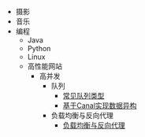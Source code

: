 - 摄影
- 音乐
- 编程
  - Java
  - Python
  - Linux
  - 高性能网站
    - 高并发
      - 队列
        - [常见队列类型](./docs/programming/high_performance_website/high_concurrency/queue/common_queue_types.md)
        - [基于Canal实现数据异构](./docs/programming/high_performance_website/high_concurrency/queue/realizing_data_heterogeneity_based_on_Canal.md)
	  - 负载均衡与反向代理
	    - [负载均衡与反向代理](./docs/programming/high_performance_website/high_concurrency/load_balancing_and_reverse_proxy/load_balancing_and_reverse_proxy.md)

